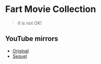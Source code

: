 # Fart Movie Collection

> It is not OK!

## YouTube mirrors

- [Original](https://youtu.be/KrSeBDBCI0A)
- [Sequel](https://youtu.be/EDzhgm5NXqA)
